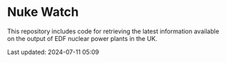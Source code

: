 # Nuke Watch

This repository includes code for retrieving the latest information available on the output of EDF nuclear power plants in the UK.

Last updated: 2024-07-11 05:09